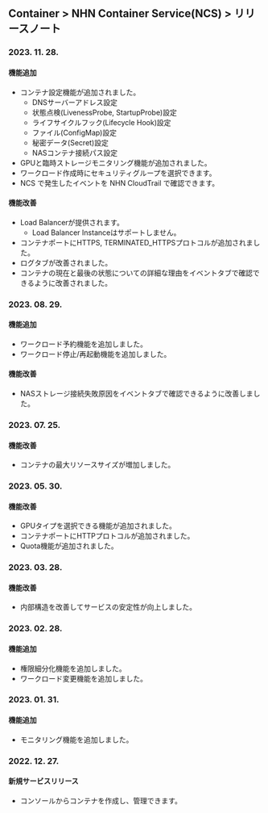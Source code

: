## Container > NHN Container Service(NCS)  > リリースノート
### 2023. 11. 28.
#### 機能追加
* コンテナ設定機能が追加されました。
  * DNSサーバーアドレス設定
  * 状態点検(LivenessProbe, StartupProbe)設定
  * ライフサイクルフック(Lifecycle Hook)設定
  * ファイル(ConfigMap)設定
  * 秘密データ(Secret)設定
  * NASコンテナ接続パス設定
* GPUと臨時ストレージモニタリング機能が追加されました。
* ワークロード作成時にセキュリティグループを選択できます。
* NCS で発生したイベントを NHN CloudTrail で確認できます。

#### 機能改善
* Load Balancerが提供されます。
   * Load Balancer Instanceはサポートしません。
* コンテナポートにHTTPS, TERMINATED_HTTPSプロトコルが追加されました。
* ログタブが改善されました。
* コンテナの現在と最後の状態についての詳細な理由をイベントタブで確認できるように改善されました。

### 2023. 08. 29.
#### 機能追加
* ワークロード予約機能を追加しました。
* ワークロード停止/再起動機能を追加しました。

#### 機能改善
* NASストレージ接続失敗原因をイベントタブで確認できるように改善しました。

### 2023. 07. 25.
#### 機能改善
* コンテナの最大リソースサイズが増加しました。

### 2023. 05. 30.
#### 機能改善
* GPUタイプを選択できる機能が追加されました。
* コンテナポートにHTTPプロトコルが追加されました。
* Quota機能が追加されました。

### 2023. 03. 28.

#### 機能改善
* 内部構造を改善してサービスの安定性が向上しました。

### 2023. 02. 28.

#### 機能追加
* 権限細分化機能を追加しました。
* ワークロード変更機能を追加しました。

### 2023. 01. 31.

#### 機能追加
* モニタリング機能を追加しました。

### 2022. 12. 27.

#### 新規サービスリリース
* コンソールからコンテナを作成し、管理できます。

